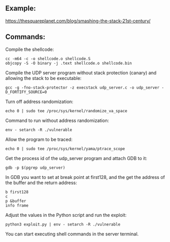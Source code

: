 ## Example: 
https://thesquareplanet.com/blog/smashing-the-stack-21st-century/ <br />


## Commands: <br />
Compile the shellcode:
```
cc -m64 -c -o shellcode.o shellcode.S
objcopy -S -O binary -j .text shellcode.o shellcode.bin
```
Compile the UDP server program without stack protection (canary) and allowing the stack to be executable:
```
gcc -g -fno-stack-protector -z execstack udp_server.c -o udp_server -D_FORTIFY_SOURCE=0
```
Turn off address randomization:
```
echo 0 | sudo tee /proc/sys/kernel/randomize_va_space
```
Command to run without address randomization:
```
env - setarch -R ./vulnerable
```
Allow the program to be traced:
```
echo 0 | sudo tee /proc/sys/kernel/yama/ptrace_scope
```
Get the process id of the udp_server program and attach GDB to it:
```
gdb -p $(pgrep udp_server)
```
In GDB you want to set at break point at first128, and the get the address of the buffer and the return address:
```
b first128
c
p &buffer
info frame
```
Adjust the values in the Python script and run the exploit:
```
python3 exploit.py | env - setarch -R ./vulnerable
```
You can start executing shell commands in the server terminal.
